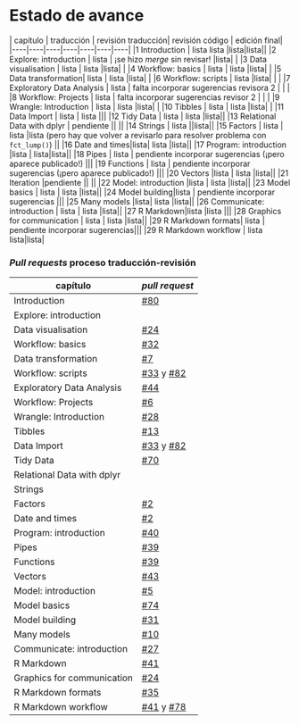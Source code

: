 # Estado de avance

| capítulo | traducción | revisión traducción| revisión código | edición final|
|----|----|----|----|----|----|----|
|1 Introduction | lista lista |lista|lista||
|2 Explore: introduction | lista | ¡se hizo _merge_ sin revisar! |lista| |
|3 Data visualisation | lista | lista |lista| |
|4 Workflow: basics | lista | lista |lista| |
|5 Data transformation| lista | lista |lista| |
|6 Workflow: scripts | lista |lista| | |
|7 Exploratory Data Analysis | lista | falta incorporar sugerencias revisora 2 | | |
|8 Workflow: Projects | lista | falta incorporar sugerencias revisor 2 | | |
|9 Wrangle: Introduction | lista | lista |lista| |
|10 Tibbles | lista | lista |lista| |
|11 Data Import | lista | lista |||
|12 Tidy Data | lista | lista |lista||
|13 Relational Data with dplyr | pendiente || ||
|14 Strings | lista ||lista||
|15 Factors | lista | lista |lista (pero hay que volver a revisarlo para resolver problema con `fct_lump()`) ||
|16 Date and times|lista| lista |lista||
|17 Program: introduction |lista | lista|lista||
|18 Pipes | lista | pendiente incorporar sugerencias (¡pero aparece publicado!) |||
|19 Functions | lista | pendiente incorporar sugerencias (¡pero aparece publicado!) |||
|20 Vectors |lista | lista |lista||
|21 Iteration |pendiente || ||
|22 Model: introduction |lista | lista |lista||
|23 Model basics | lista | lista |lista||
|24 Model building|lista | pendiente incorporar sugerencias |||
|25 Many models |lista| lista |lista||
|26 Communicate: introduction | lista | lista |lista||
|27 R Markdown|lista |lista |||
|28 Graphics for communication | lista | lista |lista||
|29 R Markdown formats| lista | pendiente incorporar sugerencias|||
|29 R Markdown workflow | lista lista|lista|


### _Pull requests_ proceso traducción-revisión

| capítulo | _pull request_
|----|----|
| Introduction |[#80](https://github.com/cienciadedatos/r4ds/pull/80)|
| Explore: introduction ||
| Data visualisation |[#24](https://github.com/cienciadedatos/r4ds/pull/24)|
| Workflow: basics | [#32](https://github.com/cienciadedatos/r4ds/pull/32)|
| Data transformation|[#7](https://github.com/cienciadedatos/r4ds/pull/7)|
| Workflow: scripts |[#33](https://github.com/cienciadedatos/r4ds/pull/33) y [#82](https://github.com/cienciadedatos/r4ds/pull/82)|
| Exploratory Data Analysis |[#44](https://github.com/cienciadedatos/r4ds/pull/44) |
| Workflow: Projects |[#6](https://github.com/cienciadedatos/r4ds/pull/6)|
| Wrangle: Introduction |[#28](https://github.com/cienciadedatos/r4ds/pull/28)|
| Tibbles |[#13](https://github.com/cienciadedatos/r4ds/pull/13)|
| Data Import |[#33](https://github.com/cienciadedatos/r4ds/pull/33) y [#82](https://github.com/cienciadedatos/r4ds/pull/82)|
| Tidy Data |[#70](https://github.com/cienciadedatos/r4ds/pull/70)|
| Relational Data with dplyr ||
| Strings ||
| Factors |[#2](https://github.com/cienciadedatos/r4ds/pull/2)|
| Date and times|[#2](https://github.com/cienciadedatos/r4ds/pull/2)|
| Program: introduction |[#40](https://github.com/cienciadedatos/r4ds/pull/40)|
| Pipes | [#39](https://github.com/cienciadedatos/r4ds/pull/39)|
| Functions |[#39](https://github.com/cienciadedatos/r4ds/pull/39)|
| Vectors|[#43](https://github.com/cienciadedatos/r4ds/pull/43)|
| Model: introduction|[#5](https://github.com/cienciadedatos/r4ds/pull/5)|
| Model basics |[#74](https://github.com/cienciadedatos/r4ds/pull/74)|
| Model building|[#31](https://github.com/cienciadedatos/r4ds/pull/31)|
| Many models |[#10](https://github.com/cienciadedatos/r4ds/pull/10)|
| Communicate: introduction|[#27](https://github.com/cienciadedatos/r4ds/pull/27)|
| R Markdown|[#41](https://github.com/cienciadedatos/r4ds/pull/41)|
| Graphics for communication |[#24](https://github.com/cienciadedatos/r4ds/pull/24)|
| R Markdown formats|[#35](https://github.com/cienciadedatos/r4ds/pull/35)|
| R Markdown workflow |[#41](https://github.com/cienciadedatos/r4ds/pull/41) y [#78](https://github.com/cienciadedatos/r4ds/pull/78)

